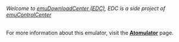 ###### Welcome to [emuDownloadCenter (EDC)](https://github.com/PhoenixInteractiveNL/emuDownloadCenter/wiki/), EDC is a side project of [emuControlCenter](https://github.com/PhoenixInteractiveNL/emuControlCenter/wiki/)

For more information about this emulator, visit the [**Atomulator**](https://github.com/PhoenixInteractiveNL/emuDownloadCenter/wiki/Emulator-atomulator#menu) page.
